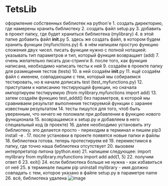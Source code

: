 # TetsLib
оформление собственных библиотек на python'е
	1. создать директорию, где намерены хранить библиотеку
	2. создать файл setup.py
	3. добавить в проект папку, где будет храниться библиотека (mylibrary)
	4. в этой папке добавить файл __init__.py
	5. здесь же создать файл, в котором будем хранить функции (myfunctions.py)
	6. в нём напишем простую функцию сложения двух чисел. писать функции нужно с полной нотацией: указывать тип параметров и тип, который функция возвращает (add)
	7. очень желательно писать док-стринги
	8. после того, как функция написана, необходимо написать тесты к ней
	9. создаём в проекте папку для размещения тестов (tests)
	10. в ней создаём __init__.py 
	11. ещё создаём файл с именем, совпадающим с тем, который мы собираемся тестировать, но в начале дописать test (test_myfunctions.py)
	12. приступаем к написанию тестирующей функции, но сначала импортируем тестируемую (from mylibrary.myfunctions import add)
	13. затем создаём функцию test_addd() без параметров, в которой мы сравниваем результат выполнения тестируемой функции с заранее известным результатом
	14. тесты пишутся для того, чтоб быть уверенным, что ничего не поломали при добавлении в функцию нового функционала
	15. возвращаемся к setup.py и добавляем в него специальный код (в проекте)
	16. далее необходимо установить эту библиотеку. это делается просто - переходим в терминал и пишем pip3 install -e .
	17. после установки в проекте появятся новые папки и файлы
	18. библиотека готова. теперь протестируем её
	19. переместимся в папку, где точно наша библиотека отсутствует
	20. вызовем интерпретатор питона (python.exe)
	21. напишем следующее:
import mylibrary
from mylibrary.myfunctions import add
add(1, 5)
	22. получим ответ 6
	23. exit()
	24. если библиотека больше не нужна - как избавиться от неё
	25. в терминале пишем pip uninstall mylibrary - имя должно совпадать с тем, которое указано в файле setup.py в параметре name
	26. всё, библиотека удалена
![image](https://github.com/meaningless-word/TetsLib/assets/75658451/4980128c-c9cc-49c2-9669-196f4b9c9a61)
